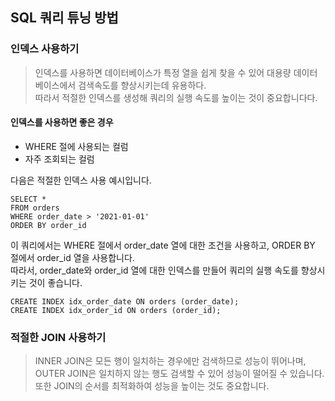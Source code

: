 ## SQL 쿼리 튜닝 방법

### 인덱스 사용하기
> 인덱스를 사용하면 데이터베이스가 특정 열을 쉽게 찾을 수 있어 대용량 데이터베이스에서 검색속도를 향상시키는데 유용하다. <br>
> 따라서 적절한 인덱스를 생성해 쿼리의 실행 속도를 높이는 것이 중요합니다다.<br>

#### 인덱스를 사용하면 좋은 경우
* WHERE 절에 사용되는 컬럼
* 자주 조회되는 컬럼
  
다음은 적절한 인덱스 사용 예시입니다.
```query
SELECT *
FROM orders
WHERE order_date > '2021-01-01'
ORDER BY order_id
```
이 쿼리에서는 WHERE 절에서 order_date 열에 대한 조건을 사용하고, ORDER BY 절에서 order_id 열을 사용합니다. <br>
따라서, order_date와 order_id 열에 대한 인덱스를 만들어 쿼리의 실행 속도를 향상시키는 것이 좋습니다.

```query
CREATE INDEX idx_order_date ON orders (order_date);
CREATE INDEX idx_order_id ON orders (order_id);
```

### 적절한 JOIN 사용하기
> INNER JOIN은 모든 행이 일치하는 경우에만 검색하므로 성능이 뛰어나며, <br>
> OUTER JOIN은 일치하지 않는 행도 검색할 수 있어 성능이 떨어질 수 있습니다. <br>
> 또한 JOIN의 순서를 최적화하여 성능을 높이는 것도 중요합니다.
